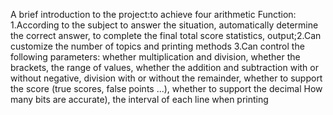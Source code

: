 A brief introduction to the project:to achieve four arithmetic
Function: 1.According to the subject to answer the situation, automatically determine the correct answer, to complete the final total score statistics, output;2.Can customize the number of topics and printing methods 3.Can control the following parameters: whether multiplication and division, whether the brackets, the range of values, whether the addition and subtraction with or without negative, division with or without the remainder, whether to support the score (true scores, false points ...), whether to support the decimal How many bits are accurate), the interval of each line when printing
